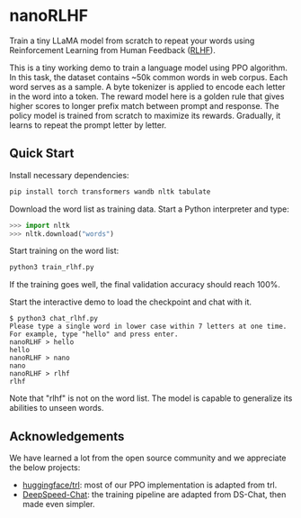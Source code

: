 # nanoRLHF

Train a tiny LLaMA model from scratch to repeat your words using Reinforcement Learning from Human Feedback ([RLHF](https://huggingface.co/blog/rlhf)).

This is a tiny working demo to train a language model using PPO algorithm. In this task, the dataset contains ~50k common words in web corpus. Each word serves as a sample. A byte tokenizer is applied to encode each letter in the word into a token. The reward model here is a golden rule that gives higher scores to longer prefix match between prompt and response. The policy model is trained from scratch to maximize its rewards. Gradually, it learns to repeat the prompt letter by letter.

## Quick Start

Install necessary dependencies:
```sh
pip install torch transformers wandb nltk tabulate
```

Download the word list as training data. Start a Python interpreter and type:
```python
>>> import nltk
>>> nltk.download("words")
```

Start training on the word list:
```sh
python3 train_rlhf.py
```

If the training goes well, the final validation accuracy should reach 100%.

Start the interactive demo to load the checkpoint and chat with it.
```
$ python3 chat_rlhf.py
Please type a single word in lower case within 7 letters at one time. For example, type "hello" and press enter.
nanoRLHF > hello
hello
nanoRLHF > nano
nano
nanoRLHF > rlhf
rlhf
```

Note that "rlhf" is not on the word list. The model is capable to generalize its abilities to unseen words.

## Acknowledgements

We have learned a lot from the open source community and we appreciate the below projects:
* [huggingface/trl](https://github.com/huggingface/trl): most of our PPO implementation is adapted from trl.
* [DeepSpeed-Chat](https://github.com/microsoft/DeepSpeedExamples/tree/master/applications/DeepSpeed-Chat): the training pipeline are adapted from DS-Chat, then made even simpler.
